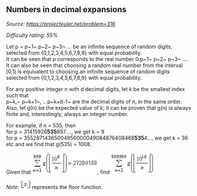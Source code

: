 Numbers in decimal expansions
-----------------------------

*Source: https://projecteuler.net/problem=316*


*Difficulty rating: 55%*

Let p = p~1~ p~2~ p~3~ ... be an infinite sequence of random digits,
selected from {0,1,2,3,4,5,6,7,8,9} with equal probability.\
 It can be seen that p corresponds to the real number 0.p~1~ p~2~ p~3~
....\
 It can also be seen that choosing a random real number from the
interval [0,1) is equivalent to choosing an infinite sequence of random
digits selected from {0,1,2,3,4,5,6,7,8,9} with equal probability.

For any positive integer n with d decimal digits, let k be the smallest
index such that\
p~k,~ p~k+1~, ...p~k+d-1~ are the decimal digits of n, in the same
order.\
 Also, let g(n) be the expected value of k; it can be proven that g(n)
is always finite and, interestingly, always an integer number.

For example, if n = 535, then\
 for p = 31415926**535**897...., we get k = 9\
 for p = 35528714365004956000049084876408468**535**4..., we get k = 36\
 etc and we find that g(535) = 1008.

Given that ![p316\_decexp1.gif](img/p316_decexp1.gif), find
![p316\_decexp2.gif](img/p316_decexp2.gif)

*Note*: ![p316\_decexp3.gif](img/p316_decexp3.gif) represents
the floor function.

